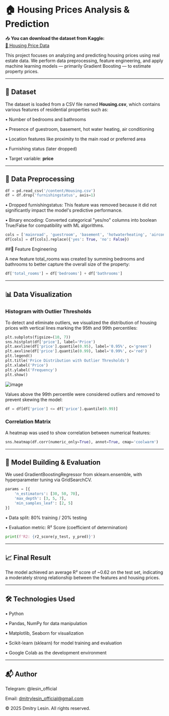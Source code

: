 # 🏠 Housing Prices Analysis & Prediction

📥 **You can download the dataset from Kaggle:**  
[🔗 Housing Price Data](https://www.kaggle.com/competitions/home-data-for-ml-course)

This project focuses on analyzing and predicting housing prices using real estate data. We perform data preprocessing, feature engineering, and apply machine learning models — primarily Gradient Boosting — to estimate property prices.

---

## 📂 Dataset

The dataset is loaded from a CSV file named **Housing.csv**, which contains various features of residential properties such as:

• Number of bedrooms and bathrooms

• Presence of guestroom, basement, hot water heating, air conditioning

• Location features like proximity to the main road or preferred area

• Furnishing status (later dropped)

• Target variable: **price**

---

## 🧹 Data Preprocessing
```python
df = pd.read_csv('/content/Housing.csv')
df = df.drop('furnishingstatus', axis=1)
```
• Dropped furnishingstatus: This feature was removed because it did not significantly impact the model's predictive performance.

• Binary encoding: Converted categorical "yes/no" columns into boolean True/False for compatibility with ML algorithms.
```python
cols = ['mainroad', 'guestroom', 'basement', 'hotwaterheating', 'airconditioning', 'prefarea']
df[cols] = df[cols].replace({'yes': True, 'no': False})
```

##🏐 Feature Engineering

A new feature total_rooms was created by summing bedrooms and bathrooms to better capture the overall size of the property:
```python
df['total_rooms'] = df['bedrooms'] + df['bathrooms']
```

---

## 📊 Data Visualization

### Histogram with Outlier Thresholds
To detect and eliminate outliers, we visualized the distribution of housing prices with vertical lines marking the 95th and 99th percentiles:
```python
plt.subplots(figsize=(10, 7))
sns.histplot(df['price'], label='Price')
plt.axvline(df['price'].quantile(0.95), label='0.95%', c='green')
plt.axvline(df['price'].quantile(0.99), label='0.99%', c='red')
plt.legend()
plt.title('Price Distribution with Outlier Thresholds')
plt.xlabel('Price')
plt.ylabel('Frequency')
plt.show()
```
![image](https://github.com/user-attachments/assets/2ecb4377-a7d8-4d5e-9a99-2be763353168)

Values above the 99th percentile were considered outliers and removed to prevent skewing the model:
```python
df = df[df['price'] <= df['price'].quantile(0.99)]
```
### Correlation Matrix
A heatmap was used to show correlation between numerical features:
```python
sns.heatmap(df.corr(numeric_only=True), annot=True, cmap='coolwarm')
```

---

## 🧐 Model Building & Evaluation

We used GradientBoostingRegressor from sklearn.ensemble, with hyperparameter tuning via GridSearchCV.
```python
params = [{
    'n_estimators': [30, 50, 70],
    'max_depth': [3, 5, 7],
    'min_samples_leaf': [2, 5]
}]
```
• Data split: 80% training / 20% testing

• Evaluation metric: R² Score (coefficient of determination)
```python
print(f'R2: {r2_score(y_test, y_pred)}')
```

---

## 📈 Final Result

The model achieved an average R² score of ~0.62 on the test set, indicating a moderately strong relationship between the features and housing prices.

---

## 🛠 Technologies Used

• Python

• Pandas, NumPy for data manipulation

• Matplotlib, Seaborn for visualization

• Scikit-learn (sklearn) for model training and evaluation

• Google Colab as the development environment

---

## 📬 Author

Telegram: @lesin_official

Email: dmitrylesin_official@gmail.com

© 2025 Dmitry Lesin. All rights reserved.

